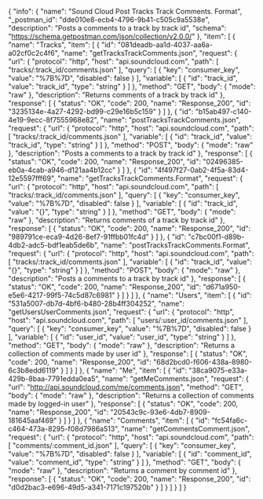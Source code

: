{
  "info": {
    "name": "Sound Cloud Post Tracks Track Comments. Format",
    "_postman_id": "dde010e8-ecb4-4796-9b41-c505c9a5538e",
    "description": "Posts a comments to a track by track id",
    "schema": "https://schema.getpostman.com/json/collection/v2.0.0/"
  },
  "item": [
    {
      "name": "Tracks",
      "item": [
        {
          "id": "081deadb-aa1d-4037-aa6a-a02cf0c2c4f6",
          "name": "getTracksTrackComments.json",
          "request": {
            "url": {
              "protocol": "http",
              "host": "api.soundcloud.com",
              "path": [
                "tracks/:track_id/comments.json"
              ],
              "query": [
                {
                  "key": "consumer_key",
                  "value": "%7B%7D",
                  "disabled": false
                }
              ],
              "variable": [
                {
                  "id": "track_id",
                  "value": "track_id",
                  "type": "string"
                }
              ]
            },
            "method": "GET",
            "body": {
              "mode": "raw"
            },
            "description": "Returns comments of a track by track id"
          },
          "response": [
            {
              "status": "OK",
              "code": 200,
              "name": "Response_200",
              "id": "3235134e-4a27-4292-bd99-c29e16b5c159"
            }
          ]
        },
        {
          "id": "b15ab497-c140-4e19-9ecc-8f7555968e82",
          "name": "postTracksTrackComments.json",
          "request": {
            "url": {
              "protocol": "http",
              "host": "api.soundcloud.com",
              "path": [
                "tracks/:track_id/comments.json"
              ],
              "variable": [
                {
                  "id": "track_id",
                  "value": "track_id",
                  "type": "string"
                }
              ]
            },
            "method": "POST",
            "body": {
              "mode": "raw"
            },
            "description": "Posts a comments to a track by track id"
          },
          "response": [
            {
              "status": "OK",
              "code": 200,
              "name": "Response_200",
              "id": "02496385-eb0a-4cab-a946-d121aa4b12cc"
            }
          ]
        },
        {
          "id": "4f497f27-0ab2-4f5a-83d4-12e5597fff69",
          "name": "getTracksTrackComments.Format",
          "request": {
            "url": {
              "protocol": "http",
              "host": "api.soundcloud.com",
              "path": [
                "tracks/:track_id/comments.json"
              ],
              "query": [
                {
                  "key": "consumer_key",
                  "value": "%7B%7D",
                  "disabled": false
                }
              ],
              "variable": [
                {
                  "id": "track_id",
                  "value": "{}",
                  "type": "string"
                }
              ]
            },
            "method": "GET",
            "body": {
              "mode": "raw"
            },
            "description": "Returns comments of a track by track id"
          },
          "response": [
            {
              "status": "OK",
              "code": 200,
              "name": "Response_200",
              "id": "989791ce-eca9-4d26-8ef7-91ffbb01fc4d"
            }
          ]
        },
        {
          "id": "c7bc00f1-d89b-4db2-adc5-bdf1eab5de6b",
          "name": "postTracksTrackComments.Format",
          "request": {
            "url": {
              "protocol": "http",
              "host": "api.soundcloud.com",
              "path": [
                "tracks/:track_id/comments.json"
              ],
              "variable": [
                {
                  "id": "track_id",
                  "value": "{}",
                  "type": "string"
                }
              ]
            },
            "method": "POST",
            "body": {
              "mode": "raw"
            },
            "description": "Posts a comments to a track by track id"
          },
          "response": [
            {
              "status": "OK",
              "code": 200,
              "name": "Response_200",
              "id": "d671a950-e5e6-4217-99f5-74c5d87c6981"
            }
          ]
        }
      ]
    },
    {
      "name": "Users",
      "item": [
        {
          "id": "531a5007-db7d-4bf6-b480-28b4ff304252",
          "name": "getUsersUserComments.json",
          "request": {
            "url": {
              "protocol": "http",
              "host": "api.soundcloud.com",
              "path": [
                "users/:user_id/comments.json"
              ],
              "query": [
                {
                  "key": "consumer_key",
                  "value": "%7B%7D",
                  "disabled": false
                }
              ],
              "variable": [
                {
                  "id": "user_id",
                  "value": "user_id",
                  "type": "string"
                }
              ]
            },
            "method": "GET",
            "body": {
              "mode": "raw"
            },
            "description": "Returns a collection of comments made by user id"
          },
          "response": [
            {
              "status": "OK",
              "code": 200,
              "name": "Response_200",
              "id": "68d2bcd0-f606-438a-8980-6c3b8edd6119"
            }
          ]
        }
      ]
    },
    {
      "name": "Me",
      "item": [
        {
          "id": "38ca9075-e33a-429b-8baa-7791edda0ea5",
          "name": "getMeComments.json",
          "request": {
            "url": "http://api.soundcloud.com/me/comments.json",
            "method": "GET",
            "body": {
              "mode": "raw"
            },
            "description": "Returns a collection of comments made by logged-in user"
          },
          "response": [
            {
              "status": "OK",
              "code": 200,
              "name": "Response_200",
              "id": "20543c9c-93e6-4db7-8909-181645aaf469"
            }
          ]
        }
      ]
    },
    {
      "name": "Comments",
      "item": [
        {
          "id": "fc54fa6c-c464-473a-8295-f08d7986a513",
          "name": "getCommentsComment.json",
          "request": {
            "url": {
              "protocol": "http",
              "host": "api.soundcloud.com",
              "path": [
                "comments/:comment_id.json"
              ],
              "query": [
                {
                  "key": "consumer_key",
                  "value": "%7B%7D",
                  "disabled": false
                }
              ],
              "variable": [
                {
                  "id": "comment_id",
                  "value": "comment_id",
                  "type": "string"
                }
              ]
            },
            "method": "GET",
            "body": {
              "mode": "raw"
            },
            "description": "Returns a comment by comment id"
          },
          "response": [
            {
              "status": "OK",
              "code": 200,
              "name": "Response_200",
              "id": "d0d2bac3-e696-49d5-a341-7171c197520b"
            }
          ]
        }
      ]
    }
  ]
}